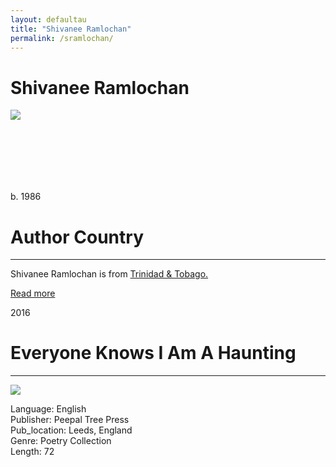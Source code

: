 ```yaml
---
layout: defaultau
title: "Shivanee Ramlochan"
permalink: /sramlochan/
---
```

<!-- partial:index.partial.html -->
<div class="content">
     <h1>Shivanee Ramlochan</h1>
    <div class="quote">
        <div><img src="https://www.forwardartsfoundation.org/wp-content/uploads/2020/09/FegSLp_g-2-scaled-e1599128359179.jpeg" class="logo"></div>
    </div>
    <div class="timeline">
        <div style="padding-bottom:100px;"></div>
        <div class="block">
             <div class="date right"><p class="right">b. 1986</p></div>
            <div class="dot"></div>
            <div class="left first">
            <div class="author_country">
                <h1>Author Country</h1><hr>
          <div class="aclocation">  <p>Shivanee Ramlochan is from <a href="{{ site.baseurl }}/3">Trinidad & Tobago.</a></p></div>
              <div class="acreadmore">  <a href="https://ca.wikipedia.org/wiki/Shivanee_Ramlochan" target="_blank">Read more</a></div>
            </div>
            </div>
   <div class="block">
            <div class="date left"><p class="left">2016</p></div>
            <div class="dot"></div>
            <div class="right hide">
                <h1>Everyone Knows I Am A Haunting</h1><hr>
                <p><img src="https://encrypted-tbn3.gstatic.com/images?q=tbn:ANd9GcRlv-eG9nG-JJuUFp0hCaNHoJpOpoFJ2n446xZo9KvLj2_nUDjx"></p>
                <p>
                Language: English<br/>
                Publisher: Peepal Tree Press<br/>
                Pub_location: Leeds, England<br/>
                Genre: Poetry Collection<br/>
                Length: 72<br/>                   </p>
            </div>
        </div>
  <!-- partial -->
<script src='https://cdnjs.cloudflare.com/ajax/libs/jquery/3.1.1/jquery.min.js'></script><script  src="{{ site.baseurl }}/assets/js/authorscript.js"></script>